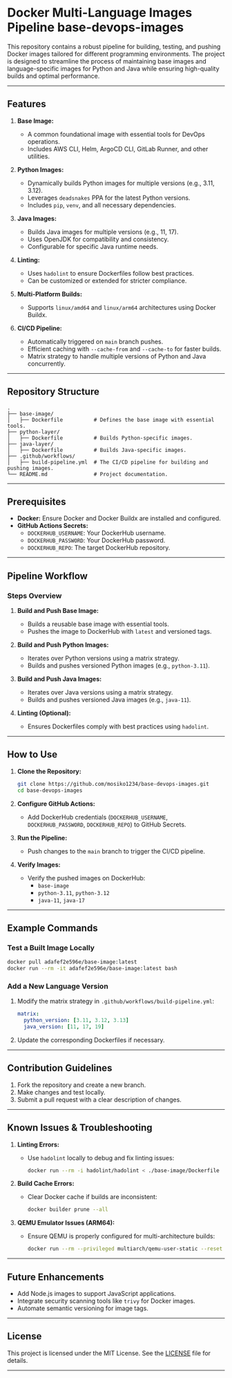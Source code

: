 
# Docker Multi-Language Images Pipeline base-devops-images

This repository contains a robust pipeline for building, testing, and pushing Docker images tailored for different programming environments. The project is designed to streamline the process of maintaining base images and language-specific images for Python and Java while ensuring high-quality builds and optimal performance.

---

## Features

1. **Base Image:**
   - A common foundational image with essential tools for DevOps operations.
   - Includes AWS CLI, Helm, ArgoCD CLI, GitLab Runner, and other utilities.

2. **Python Images:**
   - Dynamically builds Python images for multiple versions (e.g., 3.11, 3.12).
   - Leverages `deadsnakes` PPA for the latest Python versions.
   - Includes `pip`, `venv`, and all necessary dependencies.

3. **Java Images:**
   - Builds Java images for multiple versions (e.g., 11, 17).
   - Uses OpenJDK for compatibility and consistency.
   - Configurable for specific Java runtime needs.

4. **Linting:**
   - Uses `hadolint` to ensure Dockerfiles follow best practices.
   - Can be customized or extended for stricter compliance.

5. **Multi-Platform Builds:**
   - Supports `linux/amd64` and `linux/arm64` architectures using Docker Buildx.

6. **CI/CD Pipeline:**
   - Automatically triggered on `main` branch pushes.
   - Efficient caching with `--cache-from` and `--cache-to` for faster builds.
   - Matrix strategy to handle multiple versions of Python and Java concurrently.

---

## Repository Structure

```plaintext
.
├── base-image/
│   ├── Dockerfile          # Defines the base image with essential tools.
├── python-layer/
│   ├── Dockerfile          # Builds Python-specific images.
├── java-layer/
│   ├── Dockerfile          # Builds Java-specific images.
├── .github/workflows/
│   ├── build-pipeline.yml  # The CI/CD pipeline for building and pushing images.
└── README.md               # Project documentation.
```

---

## Prerequisites

- **Docker:** Ensure Docker and Docker Buildx are installed and configured.
- **GitHub Actions Secrets:**
  - `DOCKERHUB_USERNAME`: Your DockerHub username.
  - `DOCKERHUB_PASSWORD`: Your DockerHub password.
  - `DOCKERHUB_REPO`: The target DockerHub repository.

---

## Pipeline Workflow

### Steps Overview

1. **Build and Push Base Image:**
   - Builds a reusable base image with essential tools.
   - Pushes the image to DockerHub with `latest` and versioned tags.

2. **Build and Push Python Images:**
   - Iterates over Python versions using a matrix strategy.
   - Builds and pushes versioned Python images (e.g., `python-3.11`).

3. **Build and Push Java Images:**
   - Iterates over Java versions using a matrix strategy.
   - Builds and pushes versioned Java images (e.g., `java-11`).

4. **Linting (Optional):**
   - Ensures Dockerfiles comply with best practices using `hadolint`.

---

## How to Use

1. **Clone the Repository:**
   ```bash
   git clone https://github.com/mosiko1234/base-devops-images.git
   cd base-devops-images
   ```

2. **Configure GitHub Actions:**
   - Add DockerHub credentials (`DOCKERHUB_USERNAME`, `DOCKERHUB_PASSWORD`, `DOCKERHUB_REPO`) to GitHub Secrets.

3. **Run the Pipeline:**
   - Push changes to the `main` branch to trigger the CI/CD pipeline.

4. **Verify Images:**
   - Verify the pushed images on DockerHub:
     - `base-image`
     - `python-3.11`, `python-3.12`
     - `java-11`, `java-17`

---

## Example Commands

### Test a Built Image Locally
```bash
docker pull adafef2e596e/base-image:latest
docker run --rm -it adafef2e596e/base-image:latest bash
```

### Add a New Language Version
1. Modify the matrix strategy in `.github/workflows/build-pipeline.yml`:
   ```yaml
   matrix:
     python_version: [3.11, 3.12, 3.13]
     java_version: [11, 17, 19]
   ```

2. Update the corresponding Dockerfiles if necessary.

---

## Contribution Guidelines

1. Fork the repository and create a new branch.
2. Make changes and test locally.
3. Submit a pull request with a clear description of changes.

---

## Known Issues & Troubleshooting

1. **Linting Errors:**
   - Use `hadolint` locally to debug and fix linting issues:
     ```bash
     docker run --rm -i hadolint/hadolint < ./base-image/Dockerfile
     ```

2. **Build Cache Errors:**
   - Clear Docker cache if builds are inconsistent:
     ```bash
     docker builder prune --all
     ```

3. **QEMU Emulator Issues (ARM64):**
   - Ensure QEMU is properly configured for multi-architecture builds:
     ```bash
     docker run --rm --privileged multiarch/qemu-user-static --reset -p yes
     ```

---

## Future Enhancements

- Add Node.js images to support JavaScript applications.
- Integrate security scanning tools like `trivy` for Docker images.
- Automate semantic versioning for image tags.

---

## License

This project is licensed under the MIT License. See the [LICENSE](LICENSE) file for details.

---
